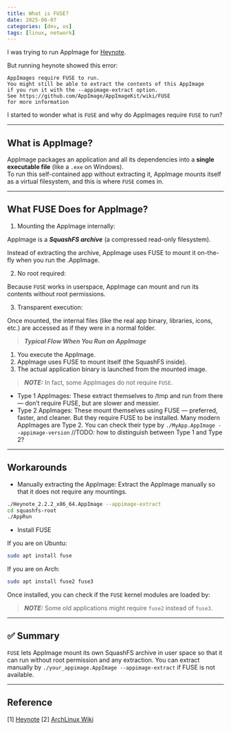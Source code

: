 ```yaml
---
title: What is FUSE?
date: 2025-06-07
categories: [dev, os]
tags: [linux, network]
---
```


I was trying to run AppImage for [Heynote](https://heynote.com/).

But running heynote showed this error:

```text
AppImages require FUSE to run.
You might still be able to extract the contents of this AppImage
if you run it with the --appimage-extract option.
See https://github.com/AppImage/AppImageKit/wiki/FUSE
for more information
```

I started to wonder what is `FUSE` and why do AppImages require `FUSE` to run?

---

## What is AppImage?

AppImage packages an application and all its dependencies into a **single executable file** (like a `.exe` on Windows).  
To run this self-contained app without extracting it, AppImage mounts itself as a virtual filesystem, and this is where `FUSE` comes in.

---

## What FUSE Does for AppImage?

1. Mounting the AppImage internally:

AppImage is a **_SquashFS archive_** (a compressed read-only filesystem).

Instead of extracting the archive, AppImage uses FUSE to mount it on-the-fly when you run the .AppImage.

2. No root required:

Because `FUSE` works in userspace, AppImage can mount and run its contents without root permissions.

3. Transparent execution:

Once mounted, the internal files (like the real app binary, libraries, icons, etc.) are accessed as if they were in a normal folder.

> **_Typical Flow When You Run an AppImage_**
1. You execute the AppImage.
2. AppImage uses FUSE to mount itself (the SquashFS inside).
3. The actual application binary is launched from the mounted image.

> **_NOTE:_** 
In fact, some AppImages do not require `FUSE`.
- Type 1 AppImages: These extract themselves to /tmp and run from there — don’t require FUSE, but are slower and messier.
- Type 2 AppImages: These mount themselves using FUSE — preferred, faster, and cleaner. But they require FUSE to be installed.
Many modern AppImages are Type 2.
You can check their type by `./MyApp.AppImage --appimage-version`
//TODO: how to distinguish between Type 1 and Type 2?

---

## Workarounds

- Manually extracting the AppImage:
Extract the AppImage manually so that it does not require any mountings.

```bash
./Heynote_2.2.2_x86_64.AppImage --appimage-extract
cd squashfs-root
./AppRun
```

- Install FUSE

If you are on Ubuntu:

```bash
sudo apt install fuse
```

If you are on Arch:

```bash
sudo apt install fuse2 fuse3
```

Once installed, you can check if the `FUSE` kernel modules are loaded by:

> **_NOTE:_** 
Some old applications might require `fuse2` instead of `fuse3`.

---

## ✅ Summary

`FUSE` lets AppImage mount its own SquashFS archive in user space so that it can run without root permission and any extraction.
You can extract manually by `./your_appimage.AppImage --appimage-extract` if FUSE is not available.

--- 

## Reference

[1] [Heynote](https://heynote.com/)
[2] [ArchLinux Wiki](https://wiki.archlinux.org/title/FUSE)
